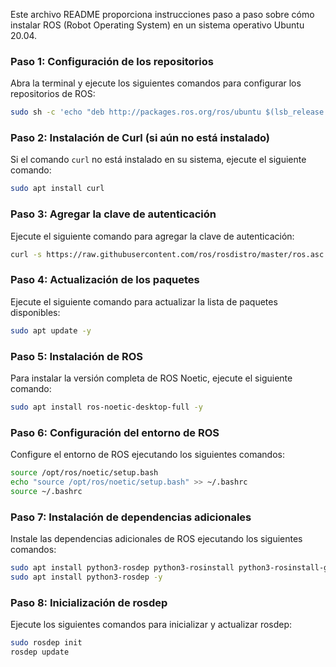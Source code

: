 Este archivo README proporciona instrucciones paso a paso sobre cómo instalar ROS (Robot Operating System) en un sistema operativo Ubuntu 20.04.

### Paso 1: Configuración de los repositorios

Abra la terminal y ejecute los siguientes comandos para configurar los repositorios de ROS:

```bash
sudo sh -c 'echo "deb http://packages.ros.org/ros/ubuntu $(lsb_release -sc) main" > /etc/apt/sources.list.d/ros-latest.list'
```

### Paso 2: Instalación de Curl (si aún no está instalado)

Si el comando `curl` no está instalado en su sistema, ejecute el siguiente comando:

```bash
sudo apt install curl
```

### Paso 3: Agregar la clave de autenticación

Ejecute el siguiente comando para agregar la clave de autenticación:

```bash
curl -s https://raw.githubusercontent.com/ros/rosdistro/master/ros.asc | sudo apt-key add -
```

### Paso 4: Actualización de los paquetes

Ejecute el siguiente comando para actualizar la lista de paquetes disponibles:

```bash
sudo apt update -y
```

### Paso 5: Instalación de ROS

Para instalar la versión completa de ROS Noetic, ejecute el siguiente comando:

```bash
sudo apt install ros-noetic-desktop-full -y
```

### Paso 6: Configuración del entorno de ROS

Configure el entorno de ROS ejecutando los siguientes comandos:

```bash
source /opt/ros/noetic/setup.bash
echo "source /opt/ros/noetic/setup.bash" >> ~/.bashrc
source ~/.bashrc
```

### Paso 7: Instalación de dependencias adicionales

Instale las dependencias adicionales de ROS ejecutando los siguientes comandos:

```bash
sudo apt install python3-rosdep python3-rosinstall python3-rosinstall-generator python3-wstool build-essential -y
sudo apt install python3-rosdep -y
```

### Paso 8: Inicialización de rosdep

Ejecute los siguientes comandos para inicializar y actualizar rosdep:

```bash
sudo rosdep init
rosdep update
```

